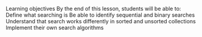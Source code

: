Learning objectives
By the end of this lesson, students will be able to:
Define what searching is
Be able to identify sequential and binary searches
Understand that search works differently in sorted and unsorted collections
Implement their own search algorithms
